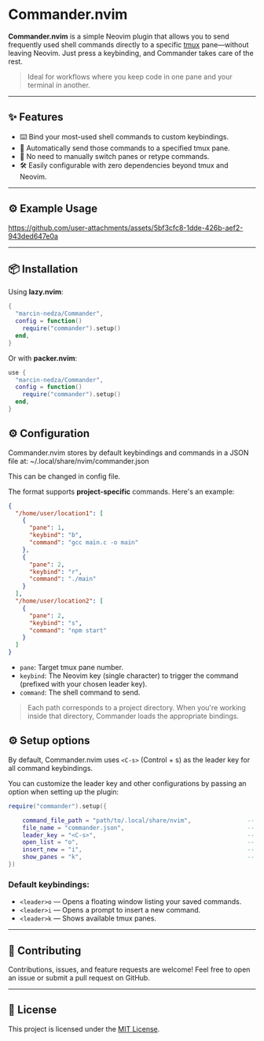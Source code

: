 # Commander.nvim

**Commander.nvim** is a simple Neovim plugin that allows you to send frequently used shell commands directly to a specific [tmux](https://github.com/tmux/tmux) pane—without leaving Neovim. Just press a keybinding, and Commander takes care of the rest.

> Ideal for workflows where you keep code in one pane and your terminal in another.

---

## ✨ Features

- ⌨️ Bind your most-used shell commands to custom keybindings.
- 🔁 Automatically send those commands to a specified tmux pane.
- 🧠 No need to manually switch panes or retype commands.
- 🛠 Easily configurable with zero dependencies beyond tmux and Neovim.

---

## ⚙️ Example Usage

https://github.com/user-attachments/assets/5bf3cfc8-1dde-426b-aef2-943ded647e0a



---
## 📦 Installation

Using **lazy.nvim**:

```lua
{
  "marcin-nedza/Commander",
  config = function()
    require("commander").setup()
  end,
}
```
Or with **packer.nvim**:



```lua
use {
  "marcin-nedza/Commander",
  config = function()
    require("commander").setup()
  end,
}
```
## ⚙️ Configuration

Commander.nvim stores by default keybindings and commands in a JSON file at:
~/.local/share/nvim/commander.json

This can be changed in config file.

The format supports **project-specific** commands. Here's an example:

````json
{
  "/home/user/location1": [
    {
      "pane": 1,
      "keybind": "b",
      "command": "gcc main.c -o main"
    },
    {
      "pane": 2,
      "keybind": "r",
      "command": "./main"
    }
  ],
  "/home/user/location2": [
    {
      "pane": 2,
      "keybind": "s",
      "command": "npm start"
    }
  ]
}
````
- `pane`: Target tmux pane number.
- `keybind`: The Neovim key (single character) to trigger the command (prefixed with your chosen leader key).
- `command`: The shell command to send.

> Each path corresponds to a project directory. When you're working inside that directory, Commander loads the appropriate bindings.

## ⚙️ Setup options

By default, Commander.nvim uses `<C-s>` (Control + s) as the leader key for all command keybindings.

You can customize the leader key and other configurations by passing an option when setting up the plugin:

```lua
require("commander").setup({

    command_file_path = "path/to/.local/share/nvim",                -- Default location
    file_name = "commander.json",                                   -- Default file name
    leader_key = "<C-s>",                                           -- Default leader key
    open_list = "o",                                                -- Default key to open list of commands
    insert_new = "i",                                               -- Default key to insert new command
    show_panes = "k",                                               -- Default key to show pane numbers
})
```
### Default keybindings:

- `<leader>o` — Opens a floating window listing your saved commands.
- `<leader>i` — Opens a prompt to insert a new command.
- `<leader>k` — Shows available tmux panes.
---

## 🚀 Contributing

Contributions, issues, and feature requests are welcome! Feel free to open an issue or submit a pull request on GitHub.

---

## 📄 License

This project is licensed under the [MIT License](LICENSE).
